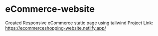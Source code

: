 # eCommerce-website
Created Responsive eCommerce static page using tailwind
Project Link: https://ecommerceshopping-website.netlify.app/
